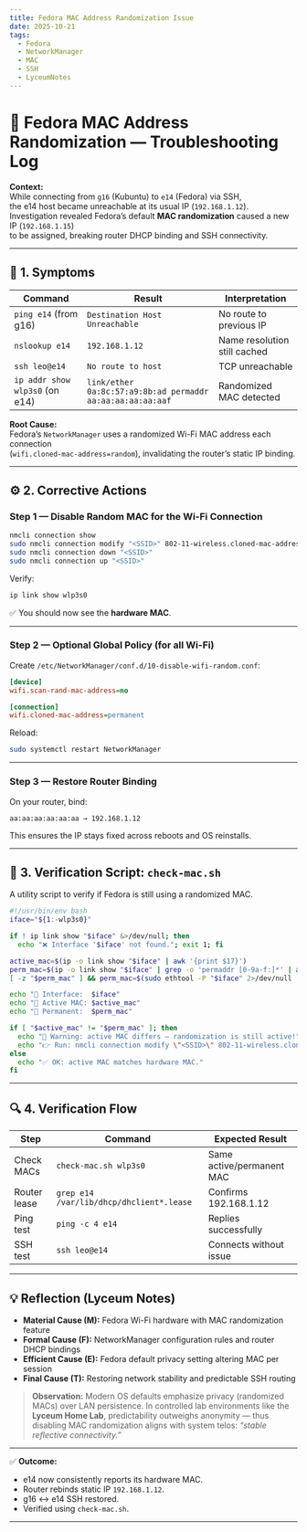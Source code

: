 ```yaml
---
title: Fedora MAC Address Randomization Issue
date: 2025-10-21
tags:
  - Fedora
  - NetworkManager
  - MAC
  - SSH
  - LyceumNotes
---
```


# 🧠 Fedora MAC Address Randomization — Troubleshooting Log

**Context:**  
While connecting from `g16` (Kubuntu) to `e14` (Fedora) via SSH,  
the e14 host became unreachable at its usual IP (`192.168.1.12`).  
Investigation revealed Fedora’s default **MAC randomization** caused a new IP (`192.168.1.15`)  
to be assigned, breaking router DHCP binding and SSH connectivity.

---

## 🧩 1. Symptoms

| Command | Result | Interpretation |
|----------|---------|----------------|
| `ping e14` (from g16) | `Destination Host Unreachable` | No route to previous IP |
| `nslookup e14` | `192.168.1.12` | Name resolution still cached |
| `ssh leo@e14` | `No route to host` | TCP unreachable |
| `ip addr show wlp3s0` (on e14) | `link/ether 0a:8c:57:a9:8b:ad permaddr aa:aa:aa:aa:aa:aaf` | Randomized MAC detected |

**Root Cause:**  
Fedora’s `NetworkManager` uses a randomized Wi-Fi MAC address each connection  
(`wifi.cloned-mac-address=random`), invalidating the router’s static IP binding.

---

## ⚙️ 2. Corrective Actions

### Step 1 — Disable Random MAC for the Wi-Fi Connection

```bash
nmcli connection show
sudo nmcli connection modify "<SSID>" 802-11-wireless.cloned-mac-address permanent
sudo nmcli connection down "<SSID>"
sudo nmcli connection up "<SSID>"
````

Verify:

```bash
ip link show wlp3s0
```

✅ You should now see the **hardware MAC**.

---

### Step 2 — Optional Global Policy (for all Wi-Fi)

Create `/etc/NetworkManager/conf.d/10-disable-wifi-random.conf`:

```ini
[device]
wifi.scan-rand-mac-address=no

[connection]
wifi.cloned-mac-address=permanent
```

Reload:

```bash
sudo systemctl restart NetworkManager
```

---

### Step 3 — Restore Router Binding

On your router, bind:

```
aa:aa:aa:aa:aa:aa → 192.168.1.12
```

This ensures the IP stays fixed across reboots and OS reinstalls.

---

## 🧰 3. Verification Script: `check-mac.sh`

A utility script to verify if Fedora is still using a randomized MAC.

```bash
#!/usr/bin/env bash
iface="${1:-wlp3s0}"

if ! ip link show "$iface" &>/dev/null; then
  echo "❌ Interface '$iface' not found."; exit 1; fi

active_mac=$(ip -o link show "$iface" | awk '{print $17}')
perm_mac=$(ip -o link show "$iface" | grep -o 'permaddr [0-9a-f:]*' | awk '{print $2}')
[ -z "$perm_mac" ] && perm_mac=$(sudo ethtool -P "$iface" 2>/dev/null | awk '{print $3}')

echo "🧠 Interface:  $iface"
echo "🔹 Active MAC: $active_mac"
echo "🔸 Permanent:  $perm_mac"

if [ "$active_mac" != "$perm_mac" ]; then
  echo "🚨 Warning: active MAC differs — randomization is still active!"
  echo "👉 Run: nmcli connection modify \"<SSID>\" 802-11-wireless.cloned-mac-address permanent"
else
  echo "✅ OK: active MAC matches hardware MAC."
fi
```

---

## 🔍 4. Verification Flow

| Step         | Command                                  | Expected Result           |
| ------------ | ---------------------------------------- | ------------------------- |
| Check MACs   | `check-mac.sh wlp3s0`                    | Same active/permanent MAC |
| Router lease | `grep e14 /var/lib/dhcp/dhclient*.lease` | Confirms 192.168.1.12     |
| Ping test    | `ping -c 4 e14`                          | Replies successfully      |
| SSH test     | `ssh leo@e14`                            | Connects without issue    |

---

## 💡 Reflection (Lyceum Notes)

* **Material Cause (M):** Fedora Wi-Fi hardware with MAC randomization feature
* **Formal Cause (F):** NetworkManager configuration rules and router DHCP bindings
* **Efficient Cause (E):** Fedora default privacy setting altering MAC per session
* **Final Cause (T):** Restoring network stability and predictable SSH routing

> **Observation:**
> Modern OS defaults emphasize privacy (randomized MACs) over LAN persistence.
> In controlled lab environments like the **Lyceum Home Lab**, predictability outweighs anonymity —
> thus disabling MAC randomization aligns with system telos: *“stable reflective connectivity.”*

---

✅ **Outcome:**

* e14 now consistently reports its hardware MAC.
* Router rebinds static IP `192.168.1.12`.
* g16 ↔ e14 SSH restored.
* Verified using `check-mac.sh`.

---
